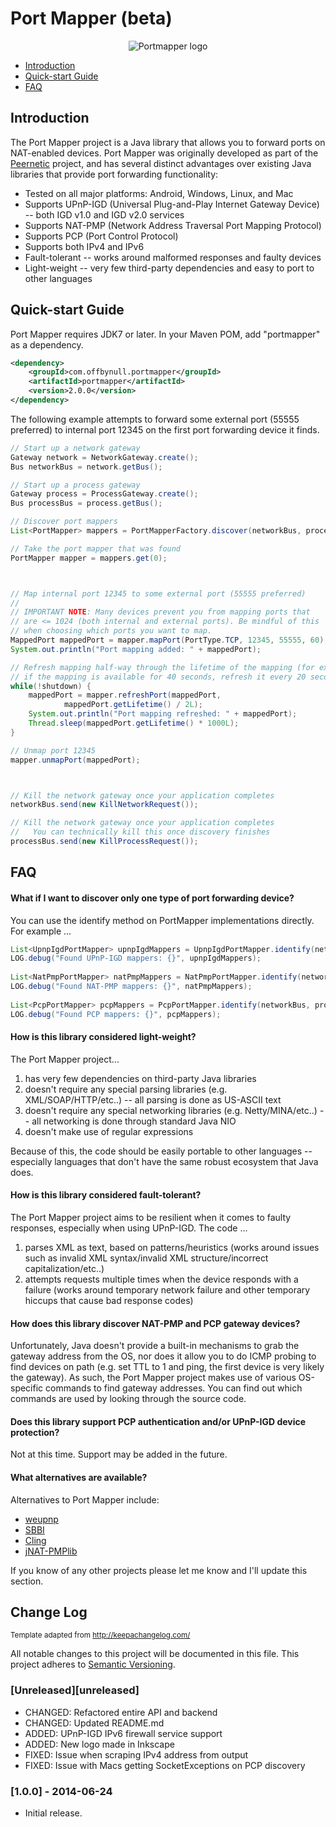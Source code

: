# Port Mapper (beta)

<p align="center"><img src ="../gh-pages/logo.png" alt="Portmapper logo" /></p>

 * [Introduction](#introduction)
 * [Quick-start Guide](#quick-start-guide)
 * [FAQ](#faq)

## Introduction
The Port Mapper project is a Java library that allows you to forward ports on NAT-enabled devices. Port Mapper was originally developed as part of the [Peernetic](https://github.com/offbynull/peernetic) project, and has several distinct advantages over existing Java libraries that provide port forwarding functionality:

* Tested on all major platforms: Android, Windows, Linux, and Mac
* Supports UPnP-IGD (Universal Plug-and-Play Internet Gateway Device) -- both IGD v1.0 and IGD v2.0 services
* Supports NAT-PMP (Network Address Traversal Port Mapping Protocol)
* Supports PCP (Port Control Protocol)
* Supports both IPv4 and IPv6
* Fault-tolerant -- works around malformed responses and faulty devices
* Light-weight -- very few third-party dependencies and easy to port to other languages

## Quick-start Guide

Port Mapper requires JDK7 or later. In your Maven POM, add "portmapper" as a dependency.

```xml
<dependency>
    <groupId>com.offbynull.portmapper</groupId>
    <artifactId>portmapper</artifactId>
    <version>2.0.0</version>
</dependency>
```


The following example attempts to forward some external port (55555 preferred) to internal port 12345 on the first port forwarding device it finds.

```java
// Start up a network gateway
Gateway network = NetworkGateway.create();
Bus networkBus = network.getBus();

// Start up a process gateway
Gateway process = ProcessGateway.create();
Bus processBus = process.getBus();

// Discover port mappers
List<PortMapper> mappers = PortMapperFactory.discover(networkBus, processBus);

// Take the port mapper that was found
PortMapper mapper = mappers.get(0);



// Map internal port 12345 to some external port (55555 preferred)
//
// IMPORTANT NOTE: Many devices prevent you from mapping ports that
// are <= 1024 (both internal and external ports). Be mindful of this
// when choosing which ports you want to map.
MappedPort mappedPort = mapper.mapPort(PortType.TCP, 12345, 55555, 60);
System.out.println("Port mapping added: " + mappedPort);

// Refresh mapping half-way through the lifetime of the mapping (for example,
// if the mapping is available for 40 seconds, refresh it every 20 seconds)
while(!shutdown) {
    mappedPort = mapper.refreshPort(mappedPort,
            mappedPort.getLifetime() / 2L);
    System.out.println("Port mapping refreshed: " + mappedPort);
    Thread.sleep(mappedPort.getLifetime() * 1000L);
}

// Unmap port 12345
mapper.unmapPort(mappedPort);



// Kill the network gateway once your application completes
networkBus.send(new KillNetworkRequest());

// Kill the network gateway once your application completes
//   You can technically kill this once discovery finishes
processBus.send(new KillProcessRequest());
```

## FAQ

#### What if I want to discover only one type of port forwarding device?

You can use the identify method on PortMapper implementations directly. For example ...

```java
List<UpnpIgdPortMapper> upnpIgdMappers = UpnpIgdPortMapper.identify(networkBus);
LOG.debug("Found UPnP-IGD mappers: {}", upnpIgdMappers);
        
List<NatPmpPortMapper> natPmpMappers = NatPmpPortMapper.identify(networkBus, processBus, additionalIps);
LOG.debug("Found NAT-PMP mappers: {}", natPmpMappers);
        
List<PcpPortMapper> pcpMappers = PcpPortMapper.identify(networkBus, processBus, additionalIps);
LOG.debug("Found PCP mappers: {}", pcpMappers);
```

#### How is this library considered light-weight?

The Port Mapper project...

1. has very few dependencies on third-party Java libraries
1. doesn't require any special parsing libraries (e.g. XML/SOAP/HTTP/etc..) -- all parsing is done as US-ASCII text
1. doesn't require any special networking libraries (e.g. Netty/MINA/etc..) -- all networking is done through standard Java NIO
1. doesn't make use of regular expressions

Because of this, the code should be easily portable to other languages -- especially languages that don't have the same robust ecosystem that Java does.

#### How is this library considered fault-tolerant?

The Port Mapper project aims to be resilient when it comes to faulty responses, especially when using UPnP-IGD. The code ...

1. parses XML as text, based on patterns/heuristics (works around issues such as invalid XML syntax/invalid XML structure/incorrect capitalization/etc..)
1. attempts requests multiple times when the device responds with a failure (works around temporary network failure and other temporary hiccups that cause bad response codes)

#### How does this library discover NAT-PMP and PCP gateway devices?

Unfortunately, Java doesn't provide a built-in mechanisms to grab the gateway address from the OS, nor does it allow you to do ICMP probing to find devices on path (e.g. set TTL to 1 and ping, the first device is very likely the gateway). As such, the Port Mapper project makes use of various OS-specific commands to find gateway addresses. You can find out which commands are used by looking through the source code.

#### Does this library support PCP authentication and/or UPnP-IGD device protection?

Not at this time. Support may be added in the future.

#### What alternatives are available?

Alternatives to Port Mapper include:

* [weupnp](https://github.com/bitletorg/weupnp)
* [SBBI](https://sourceforge.net/projects/upnplibmobile/)
* [Cling](http://4thline.org/projects/cling/)
* [jNAT-PMPlib](http://sourceforge.net/projects/jnat-pmplib/)

If you know of any other projects please let me know and I'll update this section.

## Change Log
<sub>Template adapted from http://keepachangelog.com/</sub>

All notable changes to this project will be documented in this file.
This project adheres to [Semantic Versioning](http://semver.org/).

### [Unreleased][unreleased]
- CHANGED: Refactored entire API and backend
- CHANGED: Updated README.md
- ADDED: UPnP-IGD IPv6 firewall service support
- ADDED: New logo made in Inkscape
- FIXED: Issue when scraping IPv4 address from output
- FIXED: Issue with Macs getting SocketExceptions on PCP discovery

### [1.0.0] - 2014-06-24
- Initial release.